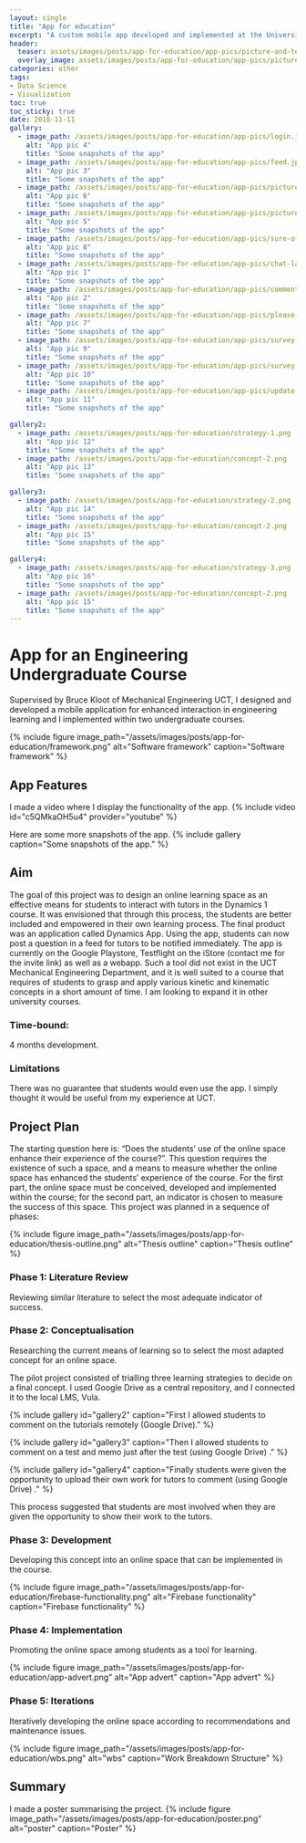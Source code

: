 ```yaml
---
layout: single
title: "App for education"
excerpt: "A custom mobile app developed and implemented at the University of Cape Town."
header:
  teaser: assets/images/posts/app-for-education/app-pics/picture-and-text.jpeg
  overlay_image: assets/images/posts/app-for-education/app-pics/picture-and-text.jpeg
categories: other
tags:
- Data Science
- Visualization
toc: true
toc_sticky: true
date: 2018-11-11
gallery:
  - image_path: /assets/images/posts/app-for-education/app-pics/login.jpeg
    alt: "App pic 4"
    title: "Some snapshots of the app"
  - image_path: /assets/images/posts/app-for-education/app-pics/feed.jpeg
    alt: "App pic 3"
    title: "Some snapshots of the app"
  - image_path: /assets/images/posts/app-for-education/app-pics/picture-and-text.jpeg
    alt: "App pic 6"
    title: "Some snapshots of the app"
  - image_path: /assets/images/posts/app-for-education/app-pics/picture-and-expanded-text.jpeg
    alt: "App pic 5"
    title: "Some snapshots of the app"
  - image_path: /assets/images/posts/app-for-education/app-pics/sure-of-post.jpeg
    alt: "App pic 8"
    title: "Some snapshots of the app"
  - image_path: /assets/images/posts/app-for-education/app-pics/chat-layout.jpeg
    alt: "App pic 1"
    title: "Some snapshots of the app"
  - image_path: /assets/images/posts/app-for-education/app-pics/comment-with-pic.jpeg
    alt: "App pic 2"
    title: "Some snapshots of the app"
  - image_path: /assets/images/posts/app-for-education/app-pics/please-add-text.jpeg
    alt: "App pic 7"
    title: "Some snapshots of the app"
  - image_path: /assets/images/posts/app-for-education/app-pics/survey-link.jpeg
    alt: "App pic 9"
    title: "Some snapshots of the app"
  - image_path: /assets/images/posts/app-for-education/app-pics/survey-options.jpeg
    alt: "App pic 10"
    title: "Some snapshots of the app"
  - image_path: /assets/images/posts/app-for-education/app-pics/update.jpeg
    alt: "App pic 11"
    title: "Some snapshots of the app"

gallery2:
  - image_path: /assets/images/posts/app-for-education/strategy-1.png
    alt: "App pic 12"
    title: "Some snapshots of the app"
  - image_path: /assets/images/posts/app-for-education/concept-2.png
    alt: "App pic 13"
    title: "Some snapshots of the app"

gallery3:
  - image_path: /assets/images/posts/app-for-education/strategy-2.png
    alt: "App pic 14"
    title: "Some snapshots of the app"
  - image_path: /assets/images/posts/app-for-education/concept-2.png
    alt: "App pic 15"
    title: "Some snapshots of the app"

gallery4:
  - image_path: /assets/images/posts/app-for-education/strategy-3.png
    alt: "App pic 16"
    title: "Some snapshots of the app"
  - image_path: /assets/images/posts/app-for-education/concept-2.png
    alt: "App pic 15"
    title: "Some snapshots of the app"
---
```


# App for an Engineering Undergraduate Course

Supervised by Bruce Kloot of Mechanical Engineering UCT, I designed and developed a mobile application for enhanced interaction in engineering learning and I implemented within two undergraduate courses.

{%
include figure
image_path="/assets/images/posts/app-for-education/framework.png"
alt="Software framework"
caption="Software framework"
%}

## App Features

I made a video where I display the functionality of the app.
{% include video id="c5QMkaOH5u4" provider="youtube" %}

Here are some more snapshots of the app.
{% include gallery caption="Some snapshots of the app." %}

## Aim
The goal of this project was to design an online learning space as an effective means for students to interact with tutors in the Dynamics 1 course. It was envisioned that through this process, the students are better included and empowered in their own learning process. The final product was an application called Dynamics App. Using the app, students can now post a question in a feed for tutors to be notified immediately. The app is currently on the Google Playstore, Testflight on the iStore (contact me for the invite link) as well as a webapp. Such a tool did not exist in the UCT Mechanical Engineering Department, and it is well suited to a course that requires of students to grasp and apply various kinetic and kinematic concepts in a short amount of time. I am looking to expand it in other university courses.

### Time-bound:
4 months development.

### Limitations
There was no guarantee that students would even use the app. I simply thought it would be useful from my experience at UCT.


## Project Plan
The starting question here is: “Does the students’ use of the online space enhance their experience of the course?”. This question requires the existence of such a space, and a means to measure whether the online space has enhanced the students’ experience of the course. For the first part, the online space must be conceived, developed and implemented within the course; for the second part, an indicator is chosen to measure the success of this space.
This project was planned in a sequence of phases:

{%
include figure
image_path="/assets/images/posts/app-for-education/thesis-outline.png"
alt="Thesis outline"
caption="Thesis outline"
%}  

### Phase 1: Literature Review                                                        
Reviewing similar literature to select the most adequate indicator of success.

### Phase 2: Conceptualisation   
Researching the current means of learning so to select the most adapted concept for an online space.

The pilot project consisted of trialling three learning strategies to decide on a final concept.
I used Google Drive as a central repository, and I connected it to the local LMS, Vula.

{% include gallery id="gallery2" caption="First I allowed students to comment on the tutorials remotely (Google Drive)." %}

{% include gallery id="gallery3" caption="Then I allowed students to comment on a test and memo just after the test (using Google Drive) ." %}

{% include gallery id="gallery4" caption="Finally students were given the opportunity to upload their own work for tutors to comment (using Google Drive) ." %}

This process suggested that students are most involved when they are given the opportunity to show their work to the tutors.

### Phase 3: Development   
Developing this concept into an online space that can be implemented in the course.

{%
include figure
image_path="/assets/images/posts/app-for-education/firebase-functionality.png"
alt="Firebase functionality"
caption="Firebase functionality"
%}

### Phase 4: Implementation   
Promoting the online space among students as a tool for learning.

{%
include figure
image_path="/assets/images/posts/app-for-education/app-advert.png"
alt="App advert"
caption="App advert"
%}

### Phase 5: Iterations   
Iteratively developing the online space according to recommendations and maintenance issues.

{%
include figure
image_path="/assets/images/posts/app-for-education/wbs.png"
alt="wbs"
caption="Work Breakdown Structure"
%}

## Summary
I made a poster summarising the project.
{%
include figure
image_path="/assets/images/posts/app-for-education/poster.png"
alt="poster"
caption="Poster"
%}
